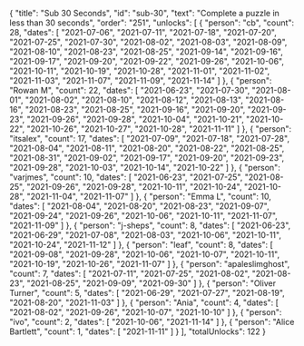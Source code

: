{
  "title": "Sub 30 Seconds",
  "id": "sub-30",
  "text": "Complete a puzzle in less than 30 seconds",
  "order": "251",
  "unlocks": [
    {
      "person": "cb",
      "count": 28,
      "dates": [
        "2021-07-06",
        "2021-07-11",
        "2021-07-18",
        "2021-07-20",
        "2021-07-25",
        "2021-07-30",
        "2021-08-02",
        "2021-08-03",
        "2021-08-09",
        "2021-08-10",
        "2021-08-23",
        "2021-08-25",
        "2021-09-14",
        "2021-09-16",
        "2021-09-17",
        "2021-09-20",
        "2021-09-22",
        "2021-09-26",
        "2021-10-06",
        "2021-10-11",
        "2021-10-19",
        "2021-10-28",
        "2021-11-01",
        "2021-11-02",
        "2021-11-03",
        "2021-11-07",
        "2021-11-09",
        "2021-11-14"
      ]
    },
    {
      "person": "Rowan M",
      "count": 22,
      "dates": [
        "2021-06-23",
        "2021-07-30",
        "2021-08-01",
        "2021-08-02",
        "2021-08-10",
        "2021-08-12",
        "2021-08-13",
        "2021-08-16",
        "2021-08-23",
        "2021-08-25",
        "2021-09-16",
        "2021-09-20",
        "2021-09-23",
        "2021-09-26",
        "2021-09-28",
        "2021-10-04",
        "2021-10-21",
        "2021-10-22",
        "2021-10-26",
        "2021-10-27",
        "2021-10-28",
        "2021-11-11"
      ]
    },
    {
      "person": "itsalex",
      "count": 17,
      "dates": [
        "2021-07-09",
        "2021-07-18",
        "2021-07-28",
        "2021-08-04",
        "2021-08-11",
        "2021-08-20",
        "2021-08-22",
        "2021-08-25",
        "2021-08-31",
        "2021-09-02",
        "2021-09-17",
        "2021-09-20",
        "2021-09-23",
        "2021-09-28",
        "2021-10-03",
        "2021-10-14",
        "2021-10-22"
      ]
    },
    {
      "person": "varjmes",
      "count": 10,
      "dates": [
        "2021-06-23",
        "2021-07-25",
        "2021-08-25",
        "2021-09-26",
        "2021-09-28",
        "2021-10-11",
        "2021-10-24",
        "2021-10-28",
        "2021-11-04",
        "2021-11-07"
      ]
    },
    {
      "person": "Emma L",
      "count": 10,
      "dates": [
        "2021-08-04",
        "2021-08-20",
        "2021-08-23",
        "2021-09-07",
        "2021-09-24",
        "2021-09-26",
        "2021-10-06",
        "2021-10-11",
        "2021-11-07",
        "2021-11-09"
      ]
    },
    {
      "person": "j-sheps",
      "count": 8,
      "dates": [
        "2021-06-23",
        "2021-06-29",
        "2021-07-08",
        "2021-08-03",
        "2021-10-06",
        "2021-10-11",
        "2021-10-24",
        "2021-11-12"
      ]
    },
    {
      "person": "leaf",
      "count": 8,
      "dates": [
        "2021-09-08",
        "2021-09-28",
        "2021-10-06",
        "2021-10-07",
        "2021-10-11",
        "2021-10-19",
        "2021-10-26",
        "2021-11-07"
      ]
    },
    {
      "person": "apaleslimghost",
      "count": 7,
      "dates": [
        "2021-07-11",
        "2021-07-25",
        "2021-08-02",
        "2021-08-23",
        "2021-08-25",
        "2021-09-09",
        "2021-09-30"
      ]
    },
    {
      "person": "Oliver Turner",
      "count": 5,
      "dates": [
        "2021-06-29",
        "2021-07-27",
        "2021-08-19",
        "2021-08-20",
        "2021-11-03"
      ]
    },
    {
      "person": "Ania",
      "count": 4,
      "dates": [
        "2021-08-02",
        "2021-09-26",
        "2021-10-07",
        "2021-10-10"
      ]
    },
    {
      "person": "ivo",
      "count": 2,
      "dates": [
        "2021-10-06",
        "2021-11-14"
      ]
    },
    {
      "person": "Alice Bartlett",
      "count": 1,
      "dates": [
        "2021-11-11"
      ]
    }
  ],
  "totalUnlocks": 122
}